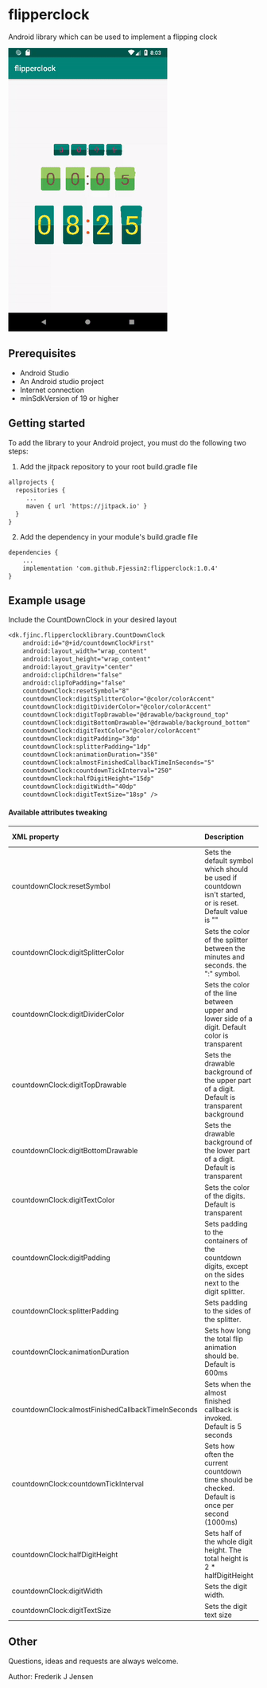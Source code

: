 # flipperclock
Android library which can be used to implement a flipping clock

![Gif showing example](https://github.com/Fjessin2/flipperclock/blob/master/example.gif)

## Prerequisites

- Android Studio
- An Android studio project
- Internet connection
- minSdkVersion of 19 or higher

## Getting started

To add the library to your Android project, you must do the following two steps:
1. Add the jitpack repository to your root build.gradle file

```
allprojects {
  repositories {
     ...
     maven { url 'https://jitpack.io' }
  }
}
```

2. Add the dependency in your module's build.gradle file

```
dependencies {
    ...
    implementation 'com.github.Fjessin2:flipperclock:1.0.4'
}
```

## Example usage

Include the CountDownClock in your desired layout

```
<dk.fjinc.flipperclocklibrary.CountDownClock
    android:id="@+id/countdownClockFirst"
    android:layout_width="wrap_content"
    android:layout_height="wrap_content"
    android:layout_gravity="center"
    android:clipChildren="false"
    android:clipToPadding="false"
    countdownClock:resetSymbol="8"
    countdownClock:digitSplitterColor="@color/colorAccent"
    countdownClock:digitDividerColor="@color/colorAccent"
    countdownClock:digitTopDrawable="@drawable/background_top"
    countdownClock:digitBottomDrawable="@drawable/background_bottom"
    countdownClock:digitTextColor="@color/colorAccent"
    countdownClock:digitPadding="3dp"
    countdownClock:splitterPadding="1dp"
    countdownClock:animationDuration="350"
    countdownClock:almostFinishedCallbackTimeInSeconds="5"
    countdownClock:countdownTickInterval="250"
    countdownClock:halfDigitHeight="15dp"
    countdownClock:digitWidth="40dp"
    countdownClock:digitTextSize="18sp" />
```

#### Available attributes tweaking

| XML property                                        | Description  | Possible values  |
| :-------------                                      |:-------------| :-----:|
| countdownClock:resetSymbol                          | Sets the default symbol which should be used if countdown isn't started, or is reset. Default value is "" | Any symbol |
| countdownClock:digitSplitterColor                   | Sets the color of the splitter between the minutes and seconds. the ":" symbol.     | Any color |
| countdownClock:digitDividerColor                    | Sets the color of the line between upper and lower side of a digit. Default color is transparent      | Any color |
| countdownClock:digitTopDrawable                     | Sets the drawable background of the upper part of a digit. Default is transparent background      | Any drawable |
| countdownClock:digitBottomDrawable                  | Sets the drawable background of the lower part of a digit. Default is transparent      | Any drawable |
| countdownClock:digitTextColor                       | Sets the color of the digits. Default is transparent      | Any color |
| countdownClock:digitPadding                         | Sets padding to the containers of the countdown digits, except on the sides next to the digit splitter.      | Float, Int |
| countdownClock:splitterPadding                      | Sets padding to the sides of the splitter.     | Float, Int |
| countdownClock:animationDuration                    | Sets how long the total flip animation should be. Default is 600ms      | Int |
| countdownClock:almostFinishedCallbackTimeInSeconds  | Sets when the almost finished callback is invoked. Default is 5 seconds     | Int |
| countdownClock:countdownTickInterval                | Sets how often the current countdown time should be checked. Default is once per second (1000ms)      | Int |
| countdownClock:halfDigitHeight                      | Sets half of the whole digit height. The total height is 2 * halfDigitHeight      | dp, px |
| countdownClock:digitWidth                           | Sets the digit width.      | dp, px |
| countdownClock:digitTextSize                        | Sets the digit text size      | sp, px |


## Other
Questions, ideas and requests are always welcome.

Author: Frederik J Jensen
